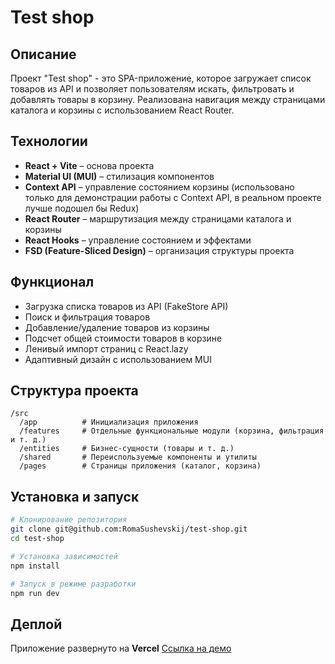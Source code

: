 # Test shop

## Описание

Проект "Test shop" - это SPA-приложение, которое загружает список товаров из API и позволяет пользователям искать, фильтровать и добавлять товары в корзину. Реализована навигация между страницами каталога и корзины с использованием React Router.

## Технологии

- **React + Vite** – основа проекта
- **Material UI (MUI)** – стилизация компонентов
- **Context API** – управление состоянием корзины (использовано только для демонстрации работы с Context API, в реальном проекте лучше подошел бы Redux)
- **React Router** – маршрутизация между страницами каталога и корзины
- **React Hooks** – управление состоянием и эффектами
- **FSD (Feature-Sliced Design)** – организация структуры проекта

## Функционал

- Загрузка списка товаров из API (FakeStore API)
- Поиск и фильтрация товаров
- Добавление/удаление товаров из корзины
- Подсчет общей стоимости товаров в корзине
- Ленивый импорт страниц с React.lazy
- Адаптивный дизайн с использованием MUI

## Структура проекта

```
/src
  /app          # Инициализация приложения
  /features     # Отдельные функциональные модули (корзина, фильтрация и т. д.)
  /entities     # Бизнес-сущности (товары и т. д.)
  /shared       # Переиспользуемые компоненты и утилиты
  /pages        # Страницы приложения (каталог, корзина)
```

## Установка и запуск

```sh
# Клонирование репозитория
git clone git@github.com:RomaSushevskij/test-shop.git
cd test-shop

# Установка зависимостей
npm install

# Запуск в режиме разработки
npm run dev
```

## Деплой

Приложение развернуто на **Vercel**
[Ссылка на демо](https://test-shop-xi.vercel.app)

